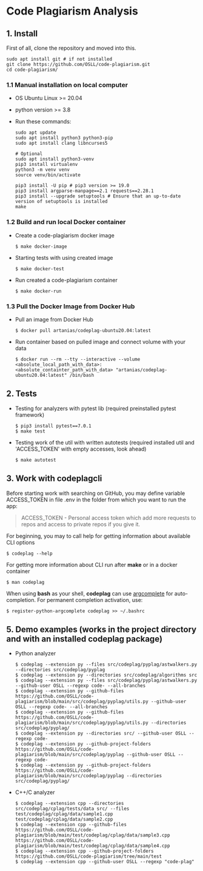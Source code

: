 # Code Plagiarism Analysis

## 1. Install

First of all, clone the repository and moved into this.

```
sudo apt install git # if not installed
git clone https://github.com/OSLL/code-plagiarism.git
cd code-plagiarism/
```

### 1.1 Manual installation on local computer

- OS Ubuntu Linux >= 20.04

- python version >= 3.8

- Run these commands:

  ```
  sudo apt update
  sudo apt install python3 python3-pip
  sudo apt install clang libncurses5

  # Optional
  sudo apt install python3-venv
  pip3 install virtualenv
  python3 -m venv venv
  source venv/bin/activate

  pip3 install -U pip # pip3 version >= 19.0
  pip3 install argparse-manpage==2.1 requests==2.28.1
  pip3 install --upgrade setuptools # Ensure that an up-to-date version of setuptools is installed
  make
  ```

### 1.2 Build and run local Docker container

- Create a code-plagiarism docker image

  ```
  $ make docker-image
  ```

- Starting tests with using created image
  ```
  $ make docker-test
  ```

- Run created a code-plagiarism container

  ```
  $ make docker-run
  ```

### 1.3 Pull the Docker Image from Docker Hub

- Pull an image from Docker Hub
  ```
  $ docker pull artanias/codeplag-ubuntu20.04:latest
  ```

- Run container based on pulled image and connect volume with your data
  ```
  $ docker run --rm --tty --interactive --volume <absolute_local_path_with_data>:<absolute_containter_path_with_data> "artanias/codeplag-ubuntu20.04:latest" /bin/bash
  ```

## 2. Tests

- Testing for analyzers with pytest lib (required preinstalled pytest framework)
  ```
  $ pip3 install pytest==7.0.1
  $ make test
  ```

- Testing work of the util with written autotests (required installed util and 'ACCESS_TOKEN' with empty accesses, look ahead)
  ```
  $ make autotest
  ```

## 3. Work with codeplagcli

  Before starting work with searching on GitHub, you may define variable ACCESS_TOKEN in file .env in the folder from which you want to run the app:

  > ACCESS_TOKEN - Personal access token which add more requests to repos and access to private repos if you give it.

  For beginning, you may to call help for getting information about available CLI options

  ```
  $ codeplag --help
  ```

  For getting more information about CLI run after **make** or in a docker container
  ```
  $ man codeplag
  ```

  When using **bash** as your shell, **codeplag** can use [argcomplete](https://kislyuk.github.io/argcomplete/) for auto-completion. For permanent completion activation, use:
  ```
  $ register-python-argcomplete codeplag >> ~/.bashrc
  ```

## 5. Demo examples (works in the project directory and with an installed codeplag package)

- Python analyzer
  ```
  $ codeplag --extension py --files src/codeplag/pyplag/astwalkers.py --directories src/codeplag/pyplag
  $ codeplag --extension py --directories src/codeplag/algorithms src
  $ codeplag --extension py --files src/codeplag/pyplag/astwalkers.py --github-user OSLL --regexp code- --all-branches
  $ codeplag --extension py --github-files https://github.com/OSLL/code-plagiarism/blob/main/src/codeplag/pyplag/utils.py --github-user OSLL --regexp code- --all-branches
  $ codeplag --extension py --github-files https://github.com/OSLL/code-plagiarism/blob/main/src/codeplag/pyplag/utils.py --directories src/codeplag/pyplag/
  $ codeplag --extension py --directories src/ --github-user OSLL --regexp code-
  $ codeplag --extension py --github-project-folders https://github.com/OSLL/code-plagiarism/blob/main/src/codeplag/pyplag --github-user OSLL --regexp code-
  $ codeplag --extension py --github-project-folders https://github.com/OSLL/code-plagiarism/blob/main/src/codeplag/pyplag --directories src/codeplag/pyplag/
  ```

- C++/C analyzer
  ```
  $ codeplag --extension cpp --directories src/codeplag/cplag/tests/data src/ --files test/codeplag/cplag/data/sample1.cpp test/codeplag/cplag/data/sample2.cpp
  $ codeplag --extension cpp --github-files https://github.com/OSLL/code-plagiarism/blob/main/test/codeplag/cplag/data/sample3.cpp https://github.com/OSLL/code-plagiarism/blob/main/test/codeplag/cplag/data/sample4.cpp
  $ codeplag --extension cpp --github-project-folders https://github.com/OSLL/code-plagiarism/tree/main/test
  $ codeplag --extension cpp --github-user OSLL --regexp "code-plag"
  ```
